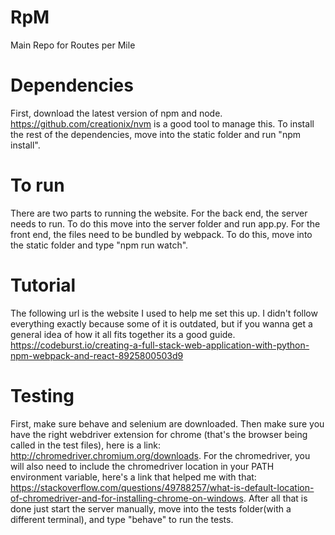 # RpM
Main Repo for Routes per Mile

# Dependencies
First, download the latest version of npm and node. https://github.com/creationix/nvm is a good tool to manage this.
To install the rest of the dependencies, move into the static folder and run "npm install".

# To run
There are two parts to running the website.  For the back end, the server needs to run.  To do this move into the server folder and run app.py.  For the front end, the files need to be bundled by webpack.  To do this, move into the static folder and type "npm run watch".

# Tutorial
The following url is the website I used to help me set this up.  I didn't follow everything exactly because some of it is outdated, but if you wanna get a general idea of how it all fits together its a good guide. https://codeburst.io/creating-a-full-stack-web-application-with-python-npm-webpack-and-react-8925800503d9

# Testing
First, make sure behave and selenium are downloaded. Then make sure you have the right webdriver extension for chrome (that's the browser being called in the test files), here is a link: http://chromedriver.chromium.org/downloads. For the chromedriver, you will also need to include the chromedriver location in your PATH environment variable, here's a link that helped me with that: https://stackoverflow.com/questions/49788257/what-is-default-location-of-chromedriver-and-for-installing-chrome-on-windows. After all that is done just start the server manually, move into the tests folder(with a different terminal), and type "behave" to run the tests.
